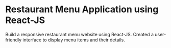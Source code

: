 # Restaurant Menu Application using React-JS
Build a responsive restaurant menu website using React-JS. Created a user-friendly interface to display menu items and their details. 
